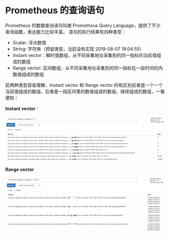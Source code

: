 # Prometheus 的查询语句

Prometheus 的数据查询语句叫做 Prometheus Query Language，提供了不少查询函数，表达能力比较丰富。
语句的执行结果有四种类型：

* Scalar: 浮点数值
* String: 字符串（预留类型，当前没有实现 2019-08-07 18:04:55）
* Instant vector：瞬时值数组，从不同采集地址采集到的同一指标的当前值组成的数组
* Range vector: 区间数组，从不同采集地址采集到的同一指标在一段时间的内数值组成的数组

前两种类型容易理解，Instant vector 和 Range vector 的有区别前者是一个一个当前值组成的数组，后者是一段区间里的数值组成的数组，继续组成的数组，一看便知：

**Instant vector**：

![Promethes查询语句执行结果：Instance vector](../img/prom/instant.png)

**Range vector**

![Promethes查询语句执行结果：Range vector](../img/prom/range.png)


